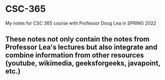 # CSC-365

My notes for CSC 365 course with Professor Doug Lea in SPRING 2022


## These notes not only contain the notes from Professor Lea's lectures but also integrate and combine information from other resources (youtube, wikimedia, geeksforgeeks, javapoint, etc.)
